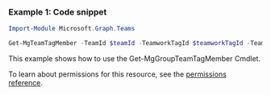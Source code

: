 ### Example 1: Code snippet

```powershellImport-Module Microsoft.Graph.Teams

Get-MgTeamTagMember -TeamId $teamId -TeamworkTagId $teamworkTagId -TeamworkTagMemberId $teamworkTagMemberId
```
This example shows how to use the Get-MgGroupTeamTagMember Cmdlet.
To learn about permissions for this resource, see the [permissions reference](/graph/permissions-reference).

